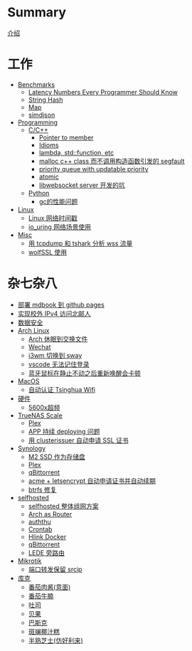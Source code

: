 # Summary

[介绍](README.zh.md)

# 工作
- [Benchmarks](./work/benchmarks.md)
    - [Latency Numbers Every Programmer Should Know](./work/benchmarks/latency.md)
    - [String Hash](./work/benchmarks/strhash.md)
    - [Map](./work/benchmarks/map.md)
    - [simdjson](./work/benchmarks/simdjson.md)
- [Programming]()
    - [C/C++]()
        - [Pointer to member](./work/programming/c_c++/pointer_to_member.md)
        - [Idioms](./work/programming/c_c++/idioms.md)
        - [lambda, std::function, etc](./work/programming/c_c++/function.md)
        - [malloc c++ class 而不调用构造函数引发的 segfault](./work/programming/c_c++/malloc_cpp_class_cause_segfault.md)
        - [priority queue with updatable priority](./work/programming/c_c++/priority_queue_with_updatable_priority.md)
        - [atomic](./work/programming/c_c++/atomic.md)
        - [libwebsocket server 开发的坑](./work/programming/c_c++/libwebsocket.md)
        <!-- - [profiling](./work/programming/c_c++/profiling.md) -->
    - [Python]()
        - [gc的性能问题](./work/programming/python/gc_performance.md)
- [Linux]()
    - [Linux 网络时间戳](./work/linux/network-timestamping.md)
    - [io_uring 网络场景使用](./work/linux/io_uring-network.md)
- [Misc]()
    - [用 tcpdump 和 tshark 分析 wss 流量](./work/misc/tcpdump-tshark-websocket-secure.md)
    - [wolfSSL 使用](./work/misc/wolfssl.md)
# 杂七杂八
- [部署 mdbook 到 github pages](./misc/deploy-mdbook.md)
- [实现校外 IPv4 访问北邮人](./misc/ipv4-byr.md)
- [数据安全](./misc/data-protection.md)
- [Arch Linux]()
    - [Arch 休眠到交换文件](./misc/arch/arch-hibernate.md)
    - [Wechat](./misc/arch/wechat.md)
    - [i3wm 切换到 sway](./misc/arch/i3wm2sway.md)
    - [vscode 无法记住登录](./misc/arch/vscode-auth.md)
    - [蓝牙鼠标在静止不动之后重新唤醒会卡顿](./misc/arch/bluetooth-mouse-laggy.md)
- [MacOS]()
    - [自动认证 Tsinghua Wifi](./misc/macos/auto-auth-thu.md)
- [硬件]()
    - [5600x超频](./misc/hardware/5600x-oc.md)
- [TrueNAS Scale]()
    - [Plex](./misc/truenas/plex.md)
    - [APP 持续 deploying 问题](./misc/truenas/app-deploying.md)
    - [用 clusterissuer 自动申请 SSL 证书](./misc/truenas/clusterissuer.md)
- [Synology]()
    - [M2 SSD 作为存储盘](./misc/synology/m2-ssd.md)
    - [Plex](./misc/synology/plex.md)
    - [qBittorrent](./misc/synology/qbittorrent.md)
    - [acme + letsencrypt 自动申请证书并自动续期](./misc/synology/acme-self-signed-cert.md)
    - [btrfs 修复](./misc/synology/btrfs-repair.md)
- [selfhosted]()
    - [selfhosted 整体组网方案](./misc/selfhosted/network-topology.md)
    - [Arch as Router](./misc/router/arch-router.md)
    - [auththu](./misc/qnap/auththu.md)
    - [Crontab](./misc/qnap/crontab.md)    
    - [Hlink Docker](./misc/qnap/hlink.md)
    - [qBittorrent](./misc/qnap/qBittorrent.md)
    - [LEDE 旁路由](./misc/qnap/lede.md)
- [Mikrotik]()
    - [端口转发保留 srcip](./misc/mikrotik/port-forwarding-with-srcip.md)
- [库克]()
    - [番茄肉酱(意面)](./misc/cook/bolognese.md)
    - [番茄牛腩](./misc/cook/番茄牛腩.md)
    - [吐司](./misc/cook/toast.md)
    - [贝果](./misc/cook/bagel.md)
    - [巴斯克](./misc/cook/basque.md)
    - [斑斓椰汁糕](./misc/cook/padan-coconut-cake.md)
    - [半熟芝士(仿好利来)](./misc/cook/half-baked-cheese.md)